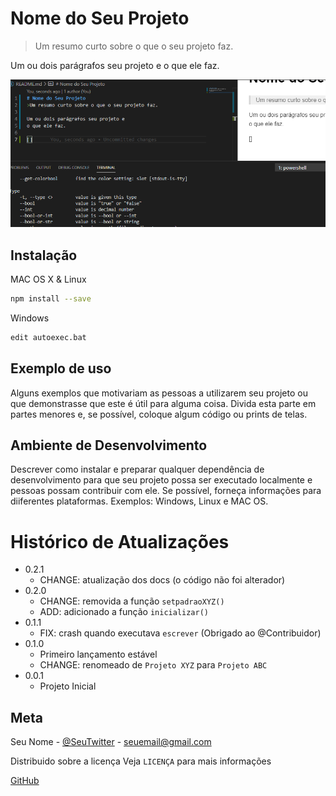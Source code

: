 # Nome do Seu Projeto
>Um resumo curto sobre o que o seu projeto faz.

Um ou dois parágrafos seu projeto e 
o que ele faz.

![](pag.png)

## Instalação

MAC OS X & Linux

```sh
npm install --save

```
Windows

```sh
edit autoexec.bat
```

## Exemplo de uso

Alguns exemplos que motivariam as pessoas a utilizarem seu projeto ou que demonstrasse que este é útil para alguma coisa. Divida esta parte em partes menores e, se possível, coloque algum código ou prints de telas.


## Ambiente de Desenvolvimento

Descrever como instalar e preparar qualquer dependência de desenvolvimento para que seu projeto possa ser executado localmente e pessoas possam contribuir com ele. Se possível, forneça informações para diiferentes plataformas. Exemplos: Windows, Linux e MAC OS.

# Histórico de Atualizações

* 0.2.1
    * CHANGE: atualização dos docs (o código não foi alterador)
* 0.2.0
    * CHANGE: removida a função `setpadraoXYZ()`
    * ADD: adicionado a função `inicializar()`
* 0.1.1
    * FIX: crash quando executava `escrever` (Obrigado ao @Contribuidor)
* 0.1.0
    * Primeiro lançamento estável
    * CHANGE: renomeado de `Projeto XYZ` para `Projeto ABC`
* 0.0.1
    * Projeto Inicial

## Meta
Seu Nome - [@SeuTwitter](https://twitter.com/seuTwitter) - seuemail@gmail.com

Distribuido sobre a licença Veja `LICENÇA` para mais informações

[GitHub](https://github.com/seuUsuario/seuProjeto)
